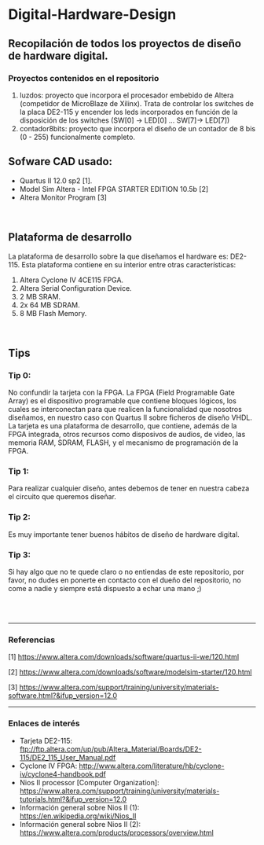 # Digital-Hardware-Design

## Recopilación de todos los proyectos de diseño de hardware digital.

### Proyectos contenidos en el repositorio
1. luzdos: proyecto que incorpora el procesador embebido de Altera (competidor de MicroBlaze de Xilinx). Trata de controlar los switches de la placa DE2-115 y encender los leds incorporados en función de la disposición de los switches (SW[0] -> LED[0] ... SW[7]-> LED[7])
2. contador8bits: proyecto que incorpora el diseño de un contador de 8 bis (0 - 255) funcionalmente completo.

## Sofware CAD usado:
- Quartus II 12.0 sp2 [1].
- Model Sim Altera - Intel FPGA STARTER EDITION 10.5b [2]
- Altera Monitor Program [3]

</br>

## Plataforma de desarrollo
La plataforma de desarrollo sobre la que diseñamos el hardware es: DE2-115.
Esta plataforma contiene en su interior entre otras características:
1. Altera Cyclone IV 4CE115 FPGA.
2. Altera Serial Configuration Device.
3. 2 MB SRAM.
4. 2x 64 MB SDRAM.
5. 8 MB Flash Memory.

</br>

## Tips
### Tip 0:
No confundir la tarjeta con la FPGA. La FPGA (Field Programable Gate Array) es el dispositivo programable que contiene bloques lógicos, los cuales se interconectan para que realicen la funcionalidad que nosotros diseñamos, en nuestro caso con Quartus II sobre ficheros de diseño VHDL. La tarjeta es una plataforma de desarrollo, que contiene, además de la FPGA integrada, otros recursos como disposivos de audios, de video, las memoria RAM, SDRAM, FLASH, y el mecanismo de programación de la FPGA.


### Tip 1:
Para realizar cualquier diseño, antes debemos de tener en nuestra cabeza el circuito que queremos diseñar.

### Tip 2:
Es muy importante tener buenos hábitos de diseño de hardware digital.


### Tip 3:
Si hay algo que no te quede claro o no entiendas de este repositorio, por favor, no dudes en ponerte en contacto con el dueño del repositorio, no come a nadie y siempre está dispuesto a echar una mano ;)


</br>
</br>

- - -
### Referencias
[1] https://www.altera.com/downloads/software/quartus-ii-we/120.html

[2] https://www.altera.com/downloads/software/modelsim-starter/120.html

[3] https://www.altera.com/support/training/university/materials-software.html?&ifup_version=12.0

- - - 
### Enlaces de interés
- Tarjeta DE2-115: ftp://ftp.altera.com/up/pub/Altera_Material/Boards/DE2-115/DE2_115_User_Manual.pdf
- Cyclone IV FPGA: http://www.altera.com/literature/hb/cyclone-iv/cyclone4-handbook.pdf
- Nios II processor [Computer Organization]:  https://www.altera.com/support/training/university/materials-tutorials.html?&ifup_version=12.0
- Información general sobre Nios II (1): https://en.wikipedia.org/wiki/Nios_II
- Información general sobre Nios II (2): https://www.altera.com/products/processors/overview.html
